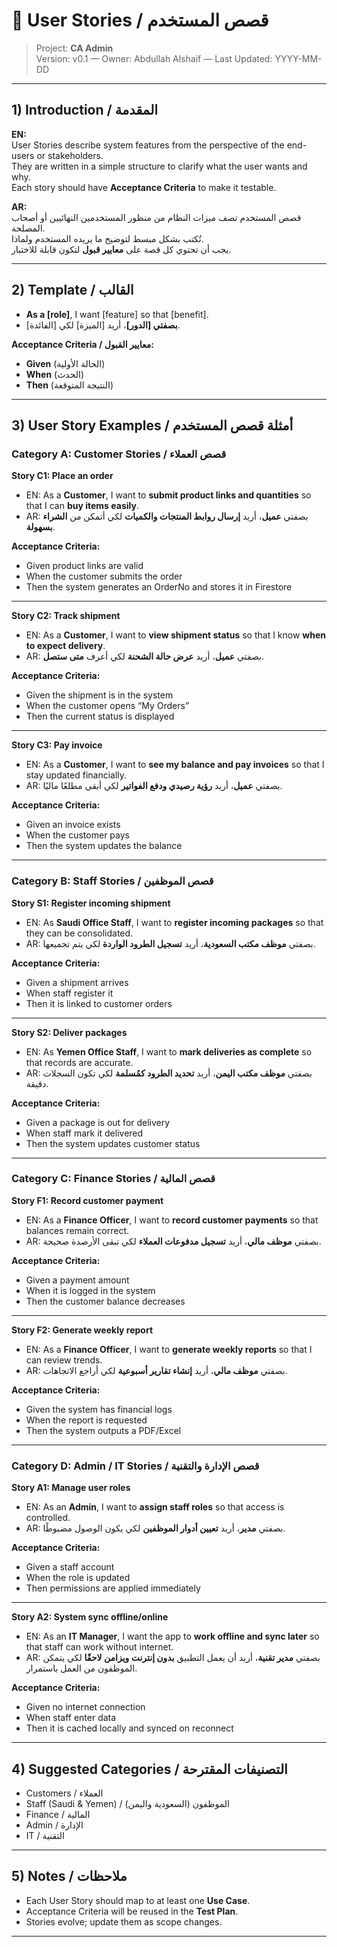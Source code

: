 # 📝 User Stories / قصص المستخدم

> Project: **CA Admin**  
> Version: v0.1 — Owner: Abdullah Alshaif — Last Updated: YYYY-MM-DD

---

## 1) Introduction / المقدمة
**EN:**  
User Stories describe system features from the perspective of the end-users or stakeholders.  
They are written in a simple structure to clarify what the user wants and why.  
Each story should have **Acceptance Criteria** to make it testable.

**AR:**  
قصص المستخدم تصف ميزات النظام من منظور المستخدمين النهائيين أو أصحاب المصلحة.  
تُكتب بشكل مبسط لتوضيح ما يريده المستخدم ولماذا.  
يجب أن تحتوي كل قصة على **معايير قبول** لتكون قابلة للاختبار.

---

## 2) Template / القالب
- **As a [role]**, I want [feature] so that [benefit].  
- **بصفتي [الدور]**، أريد [الميزة] لكي [الفائدة].

**Acceptance Criteria / معايير القبول:**  
- **Given** (الحالة الأولية)  
- **When** (الحدث)  
- **Then** (النتيجة المتوقعة)  

---

## 3) User Story Examples / أمثلة قصص المستخدم

### Category A: Customer Stories / قصص العملاء

**Story C1: Place an order**
- EN: As a **Customer**, I want to **submit product links and quantities** so that I can **buy items easily**.  
- AR: بصفتي **عميل**، أريد **إرسال روابط المنتجات والكميات** لكي أتمكن من **الشراء بسهولة**.  

**Acceptance Criteria:**  
- Given product links are valid  
- When the customer submits the order  
- Then the system generates an OrderNo and stores it in Firestore  

---

**Story C2: Track shipment**
- EN: As a **Customer**, I want to **view shipment status** so that I know **when to expect delivery**.  
- AR: بصفتي **عميل**، أريد **عرض حالة الشحنة** لكي أعرف **متى ستصل**.  

**Acceptance Criteria:**  
- Given the shipment is in the system  
- When the customer opens “My Orders”  
- Then the current status is displayed  

---

**Story C3: Pay invoice**
- EN: As a **Customer**, I want to **see my balance and pay invoices** so that I stay updated financially.  
- AR: بصفتي **عميل**، أريد **رؤية رصيدي ودفع الفواتير** لكي أبقى مطلعًا ماليًا.  

**Acceptance Criteria:**  
- Given an invoice exists  
- When the customer pays  
- Then the system updates the balance  

---

### Category B: Staff Stories / قصص الموظفين

**Story S1: Register incoming shipment**
- EN: As **Saudi Office Staff**, I want to **register incoming packages** so that they can be consolidated.  
- AR: بصفتي **موظف مكتب السعودية**، أريد **تسجيل الطرود الواردة** لكي يتم تجميعها.  

**Acceptance Criteria:**  
- Given a shipment arrives  
- When staff register it  
- Then it is linked to customer orders  

---

**Story S2: Deliver packages**
- EN: As **Yemen Office Staff**, I want to **mark deliveries as complete** so that records are accurate.  
- AR: بصفتي **موظف مكتب اليمن**، أريد **تحديد الطرود كمُسلمة** لكي تكون السجلات دقيقة.  

**Acceptance Criteria:**  
- Given a package is out for delivery  
- When staff mark it delivered  
- Then the system updates customer status  

---

### Category C: Finance Stories / قصص المالية

**Story F1: Record customer payment**
- EN: As a **Finance Officer**, I want to **record customer payments** so that balances remain correct.  
- AR: بصفتي **موظف مالي**، أريد **تسجيل مدفوعات العملاء** لكي تبقى الأرصدة صحيحة.  

**Acceptance Criteria:**  
- Given a payment amount  
- When it is logged in the system  
- Then the customer balance decreases  

---

**Story F2: Generate weekly report**
- EN: As a **Finance Officer**, I want to **generate weekly reports** so that I can review trends.  
- AR: بصفتي **موظف مالي**، أريد **إنشاء تقارير أسبوعية** لكي أراجع الاتجاهات.  

**Acceptance Criteria:**  
- Given the system has financial logs  
- When the report is requested  
- Then the system outputs a PDF/Excel  

---

### Category D: Admin / IT Stories / قصص الإدارة والتقنية

**Story A1: Manage user roles**
- EN: As an **Admin**, I want to **assign staff roles** so that access is controlled.  
- AR: بصفتي **مدير**، أريد **تعيين أدوار الموظفين** لكي يكون الوصول مضبوطًا.  

**Acceptance Criteria:**  
- Given a staff account  
- When the role is updated  
- Then permissions are applied immediately  

---

**Story A2: System sync offline/online**
- EN: As an **IT Manager**, I want the app to **work offline and sync later** so that staff can work without internet.  
- AR: بصفتي **مدير تقنية**، أريد أن يعمل التطبيق **بدون إنترنت ويزامن لاحقًا** لكي يتمكن الموظفون من العمل باستمرار.  

**Acceptance Criteria:**  
- Given no internet connection  
- When staff enter data  
- Then it is cached locally and synced on reconnect  

---

## 4) Suggested Categories / التصنيفات المقترحة
- Customers / العملاء  
- Staff (Saudi & Yemen) / الموظفون (السعودية واليمن)  
- Finance / المالية  
- Admin / الإدارة  
- IT / التقنية  

---

## 5) Notes / ملاحظات
- Each User Story should map to at least one **Use Case**.  
- Acceptance Criteria will be reused in the **Test Plan**.  
- Stories evolve; update them as scope changes.  

---
